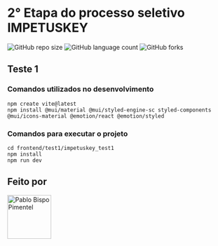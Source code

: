 # 2° Etapa do processo seletivo IMPETUSKEY

![GitHub repo size](https://img.shields.io/github/repo-size/pablobispo13/impetuskey_test)
![GitHub language count](https://img.shields.io/github/languages/count/pablobispo13/impetuskey_test)
![GitHub forks](https://img.shields.io/github/forks/pablobispo13/impetuskey_test)

## Teste 1

### Comandos utilizados no desenvolvimento

```
npm create vite@latest
npm install @mui/material @mui/styled-engine-sc styled-components @mui/icons-material @emotion/react @emotion/styled
```

### Comandos para executar o projeto

```
cd frontend/test1/impetuskey_test1
npm install
npm run dev
```

## Feito por

<a href="https://github.com/pablobispo13" target="_blank">
<img src="https://avatars3.githubusercontent.com/u/62626543" width="100px;" alt="Pablo Bispo Pimentel"/>
</a>
